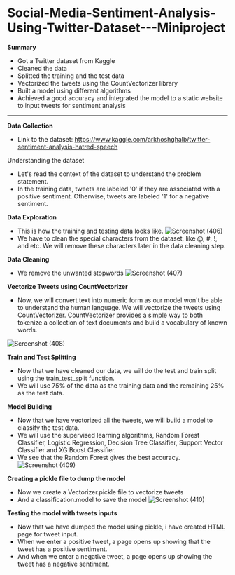 # Social-Media-Sentiment-Analysis-Using-Twitter-Dataset---Miniproject

**Summary**
- Got a Twitter dataset from Kaggle
- Cleaned the data
- Splitted the training and the test data
- Vectorized the tweets using the CountVectorizer library
- Built a model using different algorithms
- Achieved a good accuracy and integrated the model to a static website to input tweets for sentiment analysis 

-------------------------------------------------------------------------------------------------------

**Data Collection**

- Link to the dataset: https://www.kaggle.com/arkhoshghalb/twitter-sentiment-analysis-hatred-speech

Understanding the dataset
 - Let's read the context of the dataset to understand the problem statement. 
 - In the training data, tweets are labeled '0' if they are associated with a positive sentiment. Otherwise, tweets are labeled '1' for a negative sentiment. 

**Data Exploration**
- This is how the training and testing data looks like.
![Screenshot (406)](https://user-images.githubusercontent.com/69420616/123615268-c1fcf400-d822-11eb-8270-40883aef3736.png)
- We have to clean the special characters from the dataset, like @, #, !, and etc. We will remove these characters later in the data cleaning step.

**Data Cleaning**
 - We remove the unwanted stopwords
 ![Screenshot (407)](https://user-images.githubusercontent.com/69420616/123616197-a9d9a480-d823-11eb-9de1-434515c04a7e.png)

**Vectorize Tweets using CountVectorizer**
- Now, we will convert text into numeric form as our model won't be able to understand the human language. We will vectorize the tweets using CountVectorizer. CountVectorizer provides a simple way to both tokenize a collection of text documents and build a vocabulary of known words. 

![Screenshot (408)](https://user-images.githubusercontent.com/69420616/123616579-0dfc6880-d824-11eb-8ba8-c0b34d60b72f.png)

**Train and Test Splitting**
- Now that we have cleaned our data, we will do the test and train split using the train_test_split function.
- We will use 75% of the data as the training data and the remaining 25% as the test data.

**Model Building**
- Now that we have vectorized all the tweets, we will build a model to classify the test data. 
- We will use the supervised learning algorithms, Random Forest Classifier, Logistic Regression, Decision Tree Classifier, Support Vector Classifier and XG Boost Classifier.
- We see that the Random Forest gives the best accuracy.
![Screenshot (409)](https://user-images.githubusercontent.com/69420616/123617483-eb1e8400-d824-11eb-8aa7-cafef0641bb1.png)


**Creating a pickle file to dump the model**
- Now we create a Vectorizer.pickle file to vectorize tweets
- And a classification.model to save the model
![Screenshot (410)](https://user-images.githubusercontent.com/69420616/123617815-43558600-d825-11eb-80fc-d4bfb068decd.png)


**Testing the model with tweets inputs**
- Now that we have dumped the model using pickle, i have created HTML page for tweet input.
- When we enter a positive tweet, a page opens up showing that the tweet has a positive sentiment.
- And when we enter a negative tweet, a page opens up showing the tweet has a negative sentiment.
